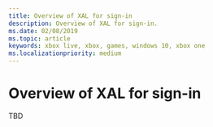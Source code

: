 ```yaml
---
title: Overview of XAL for sign-in
description: Overview of XAL for sign-in.
ms.date: 02/08/2019
ms.topic: article
keywords: xbox live, xbox, games, windows 10, xbox one
ms.localizationpriority: medium
---
```

# Overview of XAL for sign-in

TBD
